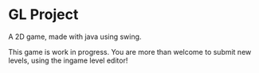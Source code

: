 # GL Project
A 2D game, made with java using swing.

This game is work in progress.
You are more than welcome to submit new levels, using the ingame level editor!
